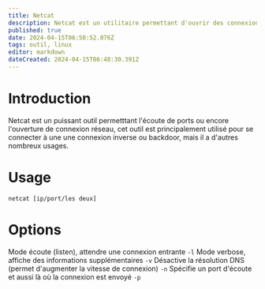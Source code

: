 ```yaml
---
title: Netcat
description: Netcat est un utilitaire permettant d'ouvrir des connexions réseau, cet outil peut être utilisé pour de nombreux usages
published: true
date: 2024-04-15T06:50:52.076Z
tags: outil, linux
editor: markdown
dateCreated: 2024-04-15T06:48:30.391Z
---
```


# Introduction

Netcat est un puissant outil permetttant l'écoute de ports ou encore l'ouverture de connexion réseau, cet outil est principalement utilisé pour se connecter à une une connexion inverse ou backdoor, mais il a d'autres nombreux usages.

# Usage
`netcat [ip/port/les deux]`

# Options
Mode écoute (listen), attendre une connexion entrante
`-l`
Mode verbose, affiche des informations supplémentaires
`-v`
Désactive la résolution DNS (permet d'augmenter la vitesse de connexion)
`-n`
Spécifie un port d'écoute et aussi là où la connexion est envoyé
`-p`
